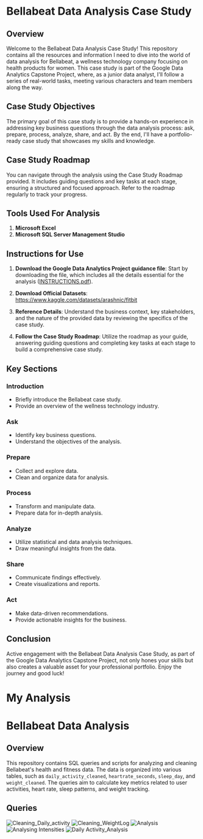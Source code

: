 # Bellabeat Data Analysis Case Study

## Overview
Welcome to the Bellabeat Data Analysis Case Study! This repository contains all the resources and information I need to dive into the world of data analysis for Bellabeat, a wellness technology company focusing on health products for women. This case study is part of the Google Data Analytics Capstone Project, where, as a junior data analyst, I'll follow a series of real-world tasks, meeting various characters and team members along the way.

## Case Study Objectives
The primary goal of this case study is to provide a hands-on experience in addressing key business questions through the data analysis process: ask, prepare, process, analyze, share, and act. By the end, I'll have a portfolio-ready case study that showcases my skills and knowledge.

## Case Study Roadmap
You can navigate through the analysis using the Case Study Roadmap provided. It includes guiding questions and key tasks at each stage, ensuring a structured and focused approach. Refer to the roadmap regularly to track your progress.

## Tools Used For Analysis
1. **Microsoft Excel**
2. **Microsoft SQL Server Management Studio**

## Instructions for Use
1. **Download the Google Data Analytics Project guidance file**: Start by downloading the file, which includes all the details essential for the analysis ([INSTRUCTIONS.pdf](https://github.com/AshishLakkapatri/BellaBeat---Google-Data-Analytics-Capstone-Project/files/13941449/INSTRUCTIONS.pdf)).
2. **Download Official Datasets**: https://www.kaggle.com/datasets/arashnic/fitbit

3. **Reference Details**: Understand the business context, key stakeholders, and the nature of the provided data by reviewing the specifics of the case study.

4. **Follow the Case Study Roadmap**: Utilize the roadmap as your guide, answering guiding questions and completing key tasks at each stage to build a comprehensive case study.

## Key Sections

### Introduction
- Briefly introduce the Bellabeat case study.
- Provide an overview of the wellness technology industry.

### Ask
- Identify key business questions.
- Understand the objectives of the analysis.

### Prepare
- Collect and explore data.
- Clean and organize data for analysis.

### Process
- Transform and manipulate data.
- Prepare data for in-depth analysis.

### Analyze
- Utilize statistical and data analysis techniques.
- Draw meaningful insights from the data.

### Share
- Communicate findings effectively.
- Create visualizations and reports.

### Act
- Make data-driven recommendations.
- Provide actionable insights for the business.

## Conclusion
Active engagement with the Bellabeat Data Analysis Case Study, as part of the Google Data Analytics Capstone Project, not only hones your skills but also creates a valuable asset for your professional portfolio. Enjoy the journey and good luck!

# My Analysis
# Bellabeat Data Analysis

## Overview
This repository contains SQL queries and scripts for analyzing and cleaning Bellabeat's health and fitness data. The data is organized into various tables, such as `daily_activity_cleaned`, `heartrate_seconds`, `sleep_day`, and `weight_cleaned`. The queries aim to calculate key metrics related to user activities, heart rate, sleep patterns, and weight tracking.

## Queries

![Cleaning_Daily_activity](https://github.com/AshishLakkapatri/BellaBeat---Google-Data-Analytics-Capstone-Project/assets/69083448/3ad5e9ab-4b18-4c10-bb1f-7fd9147b9301)
![Cleaning_WeightLog](https://github.com/AshishLakkapatri/BellaBeat---Google-Data-Analytics-Capstone-Project/assets/69083448/d1bbfcee-eb3c-43b0-95ef-2ecbe00308b4)
![Analysis](https://github.com/AshishLakkapatri/BellaBeat---Google-Data-Analytics-Capstone-Project/assets/69083448/96e68135-8bf9-437e-951f-a0db366e5907)
![Analysing Intensities](https://github.com/AshishLakkapatri/BellaBeat---Google-Data-Analytics-Capstone-Project/assets/69083448/4483958f-1c8d-4475-b85f-03f9fac64c8f)
![Daily Activity_Analysis](https://github.com/AshishLakkapatri/BellaBeat---Google-Data-Analytics-Capstone-Project/assets/69083448/811cac70-d8be-462c-8027-aa32f6908a4b)




